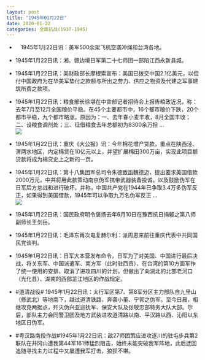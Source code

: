 ```yaml
---
layout: post
title: "1945年01月22日"
date: 2020-01-22
categories: 全面抗战(1937-1945)
---
```


<meta name="referrer" content="no-referrer" />

- 　1945年1月22日讯：美军500余架飞机空袭冲绳和台湾各地。 

- 1945年1月22日讯：湘、赣边境日军第二十七师团一部陷江西永新县城。 

- 1945年1月22日讯：美财政部长摩根索宣布：美国已拨交中国2.1亿美元，以偿付中国政府为在华美军垫付之款额与所出之劳力、供应之物资及代建之军事建筑所费之款项。 

- 1945年1月22日讯：粮食部长徐堪在中宣部记者招待会上报告粮政近况，称：去年7月至12月全国粮价平稳。在45个主要都市中，16个都市粮价下跌，20个都市平稳，九个都市略涨。原因为：一、去年春小麦丰收，8月全国丰收；二、设粮食调剂处；三、征借粮食去年总额初为8300余万担 ... <br/><img src="https://wx1.sinaimg.cn/large/aca367d8ly1gb5laxnd1xj20c80ay74f.jpg" />

- 1945年1月22日讯：重庆《大公报》讯：今年棉花增产贷款，重点在陕西泾、渭两水地区，内定棉贷在10亿元以上，并望扩展棉田300万亩，实现此项巨额贷款将成为棉贷史上之新的一页。 

- 1945年1月22日讯：第十八集团军总司令朱德致函魏德迈，提出要求美国借款2000万元，中共将用此款策动南京伪军携带武器装备投诚，以及鼓励伪军在日军后方怠战和进行破坏。并称，中国共产党在1944年已争取3.4万多伪军反正，如果得到美国借款，1945年可以争取九万名伪军反正 ... <br/><img src="https://wx4.sinaimg.cn/large/aca367d8ly1gb595ytx6hj20c809zwel.jpg" />

- 1945年1月22日讯：国民政府明令褒扬去年6月10日在豫西抗日捐躯之第八师副师长王剑岳。 

- 1945年1月22日讯：毛泽东再次电复赫尔利：派周恩来前往重庆代表中共同国民党谈判。 

- 1945年1月22日讯：日军大本营发布命令，日军为了对美国、中国进行最后决战，将关东军、中国派遣军、南方军（此时驻西贡）、在台湾的第10方面军作了统一使用的安排，取消了进攻四川的计划，但做出了向湖北的北部老河口（光化县）、湖南的西部芷江地区的作战规定。 

- #道清战役# 1945年1月22日讯：太行军区第7、第8军分区主力部队自九里山（修武北）等地南下，越过道清铁路，奔袭小董、宁郭之伪军。至今日晨，相继攻克两据点，歼灭伪兴亚巡抚军、保安大队及张敬忠部特务大队大部。尔后，部队主力会同警卫团及地方武装进攻道清路以南、平汉路以西、沁阳以东地区日伪军。 

- #粤汉路南段作战#1945年1月22日讯：敌27师团策应进攻遂川的驻屯步兵第2联队在井冈山遭我第44军161师猛烈阻击，始终未能突破我军阵地，此后迂回追随寻找主力过程中又屡遭我军打击，狼狈不堪。 

